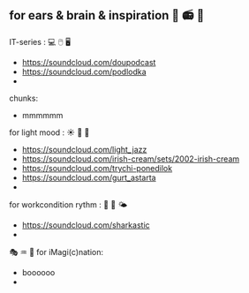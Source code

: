 ## for ears & brain & inspiration  :musical_score:  :radio:  :musical_keyboard:

IT-series : 💻 🖱️ 🖥️ 
- https://soundcloud.com/doupodcast
- https://soundcloud.com/podlodka
- 

chunks:
- mmmmmm

for light mood :  :sunny:  :milky_way:  :rainbow:
- https://soundcloud.com/light_jazz
- https://soundcloud.com/irish-cream/sets/2002-irish-cream
- https://soundcloud.com/trychi-ponedilok
- https://soundcloud.com/gurt_astarta
- 

for workcondition rythm :  🥁  🔋  🌤️  
- https://soundcloud.com/sharkastic
- 


:performing_arts:  :aquarius:  :heart_decoration:  for iMagi(c)nation: 
- boooooo
- 
